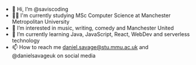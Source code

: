 - 👋 Hi, I’m @saviscoding
- 👨‍🎓 I'm currently studying MSc Computer Science at Manchester Metropolitan University
- 👀 I’m interested in music, writing, comedy and Manchester United
- 🌱 I’m currently learning Java, JavaScript, React, WebDev and serverless technology
- 📫 How to reach me daniel.savage@stu.mmu.ac.uk and @danielsavageuk on social media


<!---
saviscoding/saviscoding is a ✨ special ✨ repository because its `README.md` (this file) appears on your GitHub profile.
You can click the Preview link to take a look at your changes.
--->
